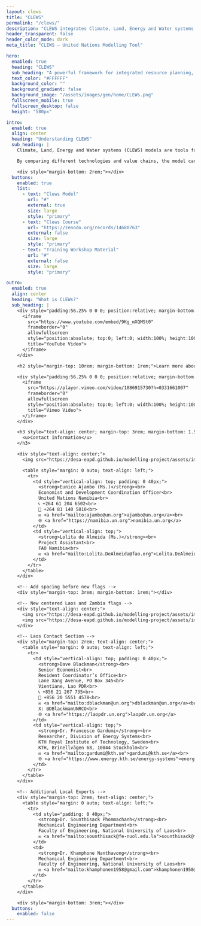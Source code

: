 ```yaml
---
layout: clews
title: "CLEWS"
permalink: "/clews/"
description: "CLEWS integrates Climate, Land, Energy and Water systems to support sustainable development strategies."
header_transparent: false
header_color_mode: dark
meta_title: "CLEWS – United Nations Modelling Tool"

hero:
  enabled: true
  heading: "CLEWS"
  sub_heading: "A powerful framework for integrated resource planning, helping governments align strategies with sustainability goals."
  text_color: "#FFFFFF"
  background_color: ""
  background_gradient: false
  background_image: "/assets/images/gen/home/CLEWs.png"
  fullscreen_mobile: true
  fullscreen_desktop: false
  height: "580px"

intro:
  enabled: true
  align: center
  heading: "Understanding CLEWS"
  sub_heading: |
    Climate, Land, Energy and Water systems (CLEWS) models are tools for simultaneous consideration of food, energy and water security. They are designed to assess how production and use of these resources may contribute to climate change, and how climate change may affect these resource systems.

    By comparing different technologies and value chains, the model can identify pressure points and indicate synergies and trade-offs to reach development goals. CLEWS can analyze policy decisions on issues such as climate action, competition for water and agricultural modernization.

    <div style="margin-bottom: 2rem;"></div>
  buttons:
    enabled: true
    list:
      - text: "Clews Model"
        url: "#"
        external: true
        size: large
        style: "primary"
      - text: "Clews Course"
        url: "https://zenodo.org/records/14680763"
        external: false
        size: large
        style: "primary"
      - text: "Training Workshop Material"
        url: "#"
        external: false
        size: large
        style: "primary"

outro:
  enabled: true
  align: center
  heading: "What is CLEWs?"
  sub_heading: |
    <div style="padding:56.25% 0 0 0; position:relative; margin-bottom: 5rem;">
      <iframe
        src="https://www.youtube.com/embed/9Kg_mXQMSt0"
        frameborder="0"
        allowfullscreen
        style="position:absolute; top:0; left:0; width:100%; height:100%;"
        title="YouTube Video">
      </iframe>
    </div>

    <h2 style="margin-top: 10rem; margin-bottom: 1rem;">Learn more about how the CLEWs model is supporting the work of different sectors</h2>

    <div style="padding:56.25% 0 0 0; position:relative; margin-bottom: 5rem;">
      <iframe
        src="https://player.vimeo.com/video/1086915730?h=0331661007"
        frameborder="0"
        allowfullscreen
        style="position:absolute; top:0; left:0; width:100%; height:100%;"
        title="Vimeo Video">
      </iframe>
    </div>

    <h3 style="text-align: center; margin-top: 3rem; margin-bottom: 1.5rem;">
      <u>Contact Information</u>
    </h3>

    <div style="text-align: center;">
      <img src="https://desa-eapd.github.io/modelling-project/assets/images/gen/blog/namibia_flag.png" alt="Namibia Flag" style="height: 50px; margin-bottom: 1rem;">

      <table style="margin: 0 auto; text-align: left;">
        <tr>
          <td style="vertical-align: top; padding: 0 40px;">
            <strong>Eunice Ajambo (Ms.)</strong><br>
            Economist and Development Coordination Officer<br>
            United Nations Namibia<br>
            📞 +264 61 204 6502<br>
            📱 +264 81 140 5810<br>
            ✉️ <a href="mailto:ajambo@un.org">ajambo@un.org</a><br>
            🌐 <a href="https://namibia.un.org">namibia.un.org</a>
          </td>
          <td style="vertical-align: top;">
            <strong>Lolita de Almeida (Ms.)</strong><br>
            Project Assistant<br>
            FAO Namibia<br>
            ✉️ <a href="mailto:Lolita.DeAlmeida@fao.org">Lolita.DeAlmeida@fao.org</a>
          </td>
        </tr>
      </table>
    </div>

    <!-- Add spacing before new flags -->
    <div style="margin-top: 3rem; margin-bottom: 1rem;"></div>

    <!-- New centered Laos and Zambia flags -->
    <div style="text-align: center;">
      <img src="https://desa-eapd.github.io/modelling-project/assets/images/gen/blog/laos_flag.png" alt="Laos Flag" style="height: 50px; margin-right: 1.5rem;">
      <img src="https://desa-eapd.github.io/modelling-project/assets/images/gen/blog/zambia_flag.png" alt="Zambia Flag" style="height: 50px;">
    </div>

    <!-- Laos Contact Section -->
    <div style="margin-top: 2rem; text-align: center;">
      <table style="margin: 0 auto; text-align: left;">
        <tr>
          <td style="vertical-align: top; padding: 0 40px;">
            <strong>Dave Blackman</strong><br>
            Senior Economist<br>
            Resident Coordinator’s Office<br>
            Lane Xang Avenue, PO Box 345<br>
            Vientiane, Lao PDR<br>
            📞 +856 21 267 735<br>
            📱 +856 20 5551 4578<br>
            ✉️ <a href="mailto:dblackman@un.org">dblackman@un.org</a><br>
            X: @DBlackmanUNRCO<br>
            🌐 <a href="https://laopdr.un.org">laopdr.un.org</a>
          </td>
          <td style="vertical-align: top;">
            <strong>Dr. Francesco Gardumi</strong><br>
            Researcher, Division of Energy Systems<br>
            KTH Royal Institute of Technology, Sweden<br>
            KTH, Brinellvägen 68, 10044 Stockholm<br>
            ✉️ <a href="mailto:gardumi@kth.se">gardumi@kth.se</a><br>
            🌐 <a href="https://www.energy.kth.se/energy-systems">energy.kth.se</a> | <a href="http://www.osemosys.org">osemosys.org</a>
          </td>
        </tr>
      </table>
    </div>

    <!-- Additional Local Experts -->
    <div style="margin-top: 2rem; text-align: center;">
      <table style="margin: 0 auto; text-align: left;">
        <tr>
          <td style="padding: 0 40px;">
            <strong>Dr. Sounthisack Phommachanh</strong><br>
            Mechanical Engineering Department<br>
            Faculty of Engineering, National University of Laos<br>
            ✉️ <a href="mailto:sounthisack@fe-nuol.edu.la">sounthisack@fe-nuol.edu.la</a>
          </td>
          <td>
            <strong>Dr. Khamphone Nanthavong</strong><br>
            Mechanical Engineering Department<br>
            Faculty of Engineering, National University of Laos<br>
            ✉️ <a href="mailto:khamphonen1958@gmail.com">khamphonen1958@gmail.com</a>
          </td>
        </tr>
      </table>
    </div>

    <div style="margin-bottom: 3rem;"></div>
  buttons:
    enabled: false
---
```

